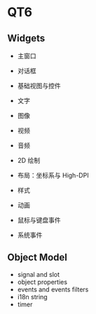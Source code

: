 # QT6

## Widgets

- 主窗口
- 对话框
- 基础视图与控件

- 文字
- 图像
- 视频
- 音频
- 2D 绘制

- 布局：坐标系与 High-DPI
- 样式
- 动画

- 鼠标与键盘事件
- 系统事件

## Object Model

- signal and slot
- object properties
- events and events filters
- i18n string
- timer
